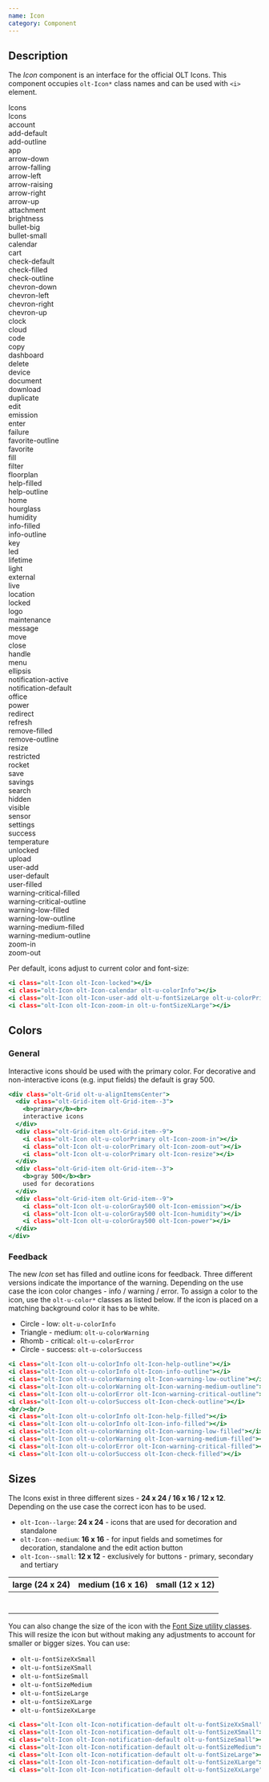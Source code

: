 ```yaml
---
name: Icon
category: Component
---
```


## Description

The *Icon* component is an interface for the official OLT Icons. This
component occupies `olt-Icon*` class names and can be used with `<i>` element.

<div class="olt-DataCards olt-DataCards--useFlexLayout olt-u-marginBottom3">
  <div class="olt-DataCards-frame">
    <div class="olt-DataCards-head">
      <div class="olt-DataCards-headItem olt-DataCards--tableCellWidth90">
        Icons
      </div>
    </div>
  </div>
  <div class="olt-DataCards-body">
    <!-- Account -->
    <div class="olt-DataCards-card">
      <div class="olt-DataCards-cardItem olt-DataCards--tableCellWidth90">
        <div class="olt-DataCards-title">Icons</div>
        <div class="olt-DataCards-content">
          <div class="demo-icon">
            <i class="olt-Icon olt-Icon-account" title="account"></i>
            <span>account</span>
          </div>
          <div class="demo-icon">
            <i class="olt-Icon olt-Icon-add-default" title="add-default"></i>
            <span>add-default</span>
          </div>
          <div class="demo-icon">
            <i class="olt-Icon olt-Icon-add-outline" title="add-outline"></i>
            <span>add-outline</span>
          </div>
          <div class="demo-icon">
            <i class="olt-Icon olt-Icon-app" title="app"></i>
            <span>app</span>
          </div>
          <div class="demo-icon">
            <i class="olt-Icon olt-Icon-arrow-down" title="arrow-down"></i>
            <span>arrow-down</span>
          </div>
          <div class="demo-icon">
            <i class="olt-Icon olt-Icon-arrow-falling" title="arrow-falling"></i>
            <span>arrow-falling</span>
          </div>
          <div class="demo-icon">
            <i class="olt-Icon olt-Icon-arrow-left" title="arrow-left"></i>
            <span>arrow-left</span>
          </div>
          <div class="demo-icon">
            <i class="olt-Icon olt-Icon-arrow-raising" title="arrow-raising"></i>
            <span>arrow-raising</span>
          </div>
          <div class="demo-icon">
            <i class="olt-Icon olt-Icon-arrow-right" title="arrow-right"></i>
            <span>arrow-right</span>
          </div>
          <div class="demo-icon">
            <i class="olt-Icon olt-Icon-arrow-up" title="arrow-up"></i>
            <span>arrow-up</span>
          </div>
          <div class="demo-icon">
            <i class="olt-Icon olt-Icon-attachment" title="attachment"></i>
            <span>attachment</span>
          </div>
          <div class="demo-icon">
            <i class="olt-Icon olt-Icon-brightness" title="brightness"></i>
            <span>brightness</span>
          </div>
          <div class="demo-icon">
            <i class="olt-Icon olt-Icon-bullet-big" title="bullet-big"></i>
            <span>bullet-big</span>
          </div>
          <div class="demo-icon">
            <i class="olt-Icon olt-Icon-bullet-small" title="bullet-small"></i>
            <span>bullet-small</span>
          </div>
          <div class="demo-icon">
            <i class="olt-Icon olt-Icon-calendar" title="calendar"></i>
            <span>calendar</span>
          </div>
          <div class="demo-icon">
            <i class="olt-Icon olt-Icon-cart" title="cart"></i>
            <span>cart</span>
          </div>
          <div class="demo-icon">
            <i class="olt-Icon olt-Icon-check-default" title="check-default"></i>
            <span>check-default</span>
          </div>
          <div class="demo-icon">
            <i class="olt-Icon olt-Icon-check-filled" title="check-filled"></i>
            <span>check-filled</span>
          </div>
          <div class="demo-icon">
            <i class="olt-Icon olt-Icon-check-outline" title="check-outline"></i>
            <span>check-outline</span>
          </div>
          <div class="demo-icon">
            <i class="olt-Icon olt-Icon-chevron-down" title="chevron-down"></i>
            <span>chevron-down</span>
          </div>
          <div class="demo-icon">
            <i class="olt-Icon olt-Icon-chevron-left" title="chevron-left"></i>
            <span>chevron-left</span>
          </div>
          <div class="demo-icon">
            <i class="olt-Icon olt-Icon-chevron-right" title="chevron-right"></i>
            <span>chevron-right</span>
          </div>
          <div class="demo-icon">
            <i class="olt-Icon olt-Icon-chevron-up" title="chevron-up"></i>
            <span>chevron-up</span>
          </div>
          <div class="demo-icon">
            <i class="olt-Icon olt-Icon-clock" title="clock"></i>
            <span>clock</span>
          </div>
          <div class="demo-icon">
            <i class="olt-Icon olt-Icon-cloud" title="cloud"></i>
            <span>cloud</span>
          </div>
          <div class="demo-icon">
            <i class="olt-Icon olt-Icon-code" title="code"></i>
            <span>code</span>
          </div>
          <div class="demo-icon">
            <i class="olt-Icon olt-Icon-copy" title="copy"></i>
            <span>copy</span>
          </div>
          <div class="demo-icon">
            <i class="olt-Icon olt-Icon-dashboard" title="dashboard"></i>
            <span>dashboard</span>
          </div>
          <div class="demo-icon">
            <i class="olt-Icon olt-Icon-delete" title="delete"></i>
            <span>delete</span>
          </div>
          <div class="demo-icon">
            <i class="olt-Icon olt-Icon-device" title="device"></i>
            <span>device</span>
          </div>
          <div class="demo-icon">
            <i class="olt-Icon olt-Icon-document" title="document"></i>
            <span>document</span>
          </div>
          <div class="demo-icon">
            <i class="olt-Icon olt-Icon-download" title="download"></i>
            <span>download</span>
          </div>
          <div class="demo-icon">
            <i class="olt-Icon olt-Icon-duplicate" title="duplicate"></i>
            <span>duplicate</span>
          </div>
          <div class="demo-icon">
            <i class="olt-Icon olt-Icon-edit" title="edit"></i>
            <span>edit</span>
          </div>
          <div class="demo-icon">
            <i class="olt-Icon olt-Icon-emission" title="emission"></i>
            <span>emission</span>
          </div>
          <div class="demo-icon">
            <i class="olt-Icon olt-Icon-enter" title="enter"></i>
            <span>enter</span>
          </div>
          <div class="demo-icon">
            <i class="olt-Icon olt-Icon-failure" title="failure"></i>
            <span>failure</span>
          </div>
          <div class="demo-icon">
            <i class="olt-Icon olt-Icon-favorite-outline" title="favorite-outline"></i>
            <span>favorite-outline</span>
          </div>
          <div class="demo-icon">
            <i class="olt-Icon olt-Icon-favorite-filled" title="favorite-filled"></i>
            <span>favorite</span>
          </div>
          <div class="demo-icon">
            <i class="olt-Icon olt-Icon-fill" title="fill"></i>
            <span>fill</span>
          </div>
          <div class="demo-icon">
            <i class="olt-Icon olt-Icon-filter" title="filter"></i>
            <span>filter</span>
          </div>
          <div class="demo-icon">
            <i class="olt-Icon olt-Icon-floorplan" title="floorplan"></i>
            <span>floorplan</span>
          </div>
          <div class="demo-icon">
            <i class="olt-Icon olt-Icon-help-filled" title="help-filled"></i>
            <span>help-filled</span>
          </div>
          <div class="demo-icon">
            <i class="olt-Icon olt-Icon-help-outline" title="help-outline"></i>
            <span>help-outline</span>
          </div>
          <div class="demo-icon">
            <i class="olt-Icon olt-Icon-home" title="home"></i>
            <span>home</span>
          </div>
          <div class="demo-icon">
            <i class="olt-Icon olt-Icon-hourglass" title="hourglass"></i>
            <span>hourglass</span>
          </div>
          <div class="demo-icon">
            <i class="olt-Icon olt-Icon-humidity" title="humidity"></i>
            <span>humidity</span>
          </div>
          <div class="demo-icon">
            <i class="olt-Icon olt-Icon-info-filled" title="info-filled"></i>
            <span>info-filled</span>
          </div>
          <div class="demo-icon">
            <i class="olt-Icon olt-Icon-info-outline" title="info-outline"></i>
            <span>info-outline</span>
          </div>
          <div class="demo-icon">
            <i class="olt-Icon olt-Icon-key" title="key"></i>
            <span>key</span>
          </div>
          <div class="demo-icon">
            <i class="olt-Icon olt-Icon-led" title="led"></i>
            <span>led</span>
          </div>
          <div class="demo-icon">
            <i class="olt-Icon olt-Icon-lifetime" title="lifetime"></i>
            <span>lifetime</span>
          </div>
          <div class="demo-icon">
            <i class="olt-Icon olt-Icon-light" title="light"></i>
            <span>light</span>
          </div>
          <div class="demo-icon">
            <i class="olt-Icon olt-Icon-external" title="external"></i>
            <span>external</span>
          </div>
          <div class="demo-icon">
            <i class="olt-Icon olt-Icon-live" title="live"></i>
            <span>live</span>
          </div>
          <div class="demo-icon">
            <i class="olt-Icon olt-Icon-location" title="location"></i>
            <span>location</span>
          </div>
          <div class="demo-icon">
            <i class="olt-Icon olt-Icon-locked" title="locked"></i>
            <span>locked</span>
          </div>
          <div class="demo-icon">
            <i class="olt-Icon olt-Icon-logo" title="logo"></i>
            <span>logo</span>
          </div>
          <div class="demo-icon">
            <i class="olt-Icon olt-Icon-maintenance" title="maintenance"></i>
            <span>maintenance</span>
          </div>
          <div class="demo-icon">
            <i class="olt-Icon olt-Icon-message" title="message"></i>
            <span>message</span>
          </div>
          <div class="demo-icon">
            <i class="olt-Icon olt-Icon-move" title="move"></i>
            <span>move</span>
          </div>
          <div class="demo-icon">
            <i class="olt-Icon olt-Icon-close" title="close"></i>
            <span>close</span>
          </div>
          <div class="demo-icon">
            <i class="olt-Icon olt-Icon-handle" title="handle"></i>
            <span>handle</span>
          </div>
          <div class="demo-icon">
            <i class="olt-Icon olt-Icon-menu" title="menu"></i>
            <span>menu</span>
          </div>
          <div class="demo-icon">
            <i class="olt-Icon olt-Icon-ellipsis" title="ellipsis"></i>
            <span>ellipsis</span>
          </div>
          <div class="demo-icon">
            <i class="olt-Icon olt-Icon-notification-active" title="notification-active"></i>
            <span>notification-active</span>
          </div>
          <div class="demo-icon">
            <i class="olt-Icon olt-Icon-notification-default" title="notification-default"></i>
            <span>notification-default</span>
          </div>
          <div class="demo-icon">
            <i class="olt-Icon olt-Icon-office" title="office"></i>
            <span>office</span>
          </div>
          <div class="demo-icon">
            <i class="olt-Icon olt-Icon-power" title="power"></i>
            <span>power</span>
          </div>
          <div class="demo-icon">
            <i class="olt-Icon olt-Icon-redirect" title="redirect"></i>
            <span>redirect</span>
          </div>
          <div class="demo-icon">
            <i class="olt-Icon olt-Icon-refresh" title="refresh"></i>
            <span>refresh</span>
          </div>
          <div class="demo-icon">
            <i class="olt-Icon olt-Icon-remove-filled" title="remove-filled"></i>
            <span>remove-filled</span>
          </div>
          <div class="demo-icon">
            <i class="olt-Icon olt-Icon-remove-outline" title="remove-outline"></i>
            <span>remove-outline</span>
          </div>
          <div class="demo-icon">
            <i class="olt-Icon olt-Icon-resize" title="resize"></i>
            <span>resize</span>
          </div>
          <div class="demo-icon">
            <i class="olt-Icon olt-Icon-restricted" title="restricted"></i>
            <span>restricted</span>
          </div>
          <div class="demo-icon">
            <i class="olt-Icon olt-Icon-rocket" title="rocket"></i>
            <span>rocket</span>
          </div>
          <div class="demo-icon">
            <i class="olt-Icon olt-Icon-save" title="save"></i>
            <span>save</span>
          </div>
          <div class="demo-icon">
            <i class="olt-Icon olt-Icon-savings" title="savings"></i>
            <span>savings</span>
          </div>
          <div class="demo-icon">
            <i class="olt-Icon olt-Icon-search" title="search"></i>
            <span>search</span>
          </div>
          <div class="demo-icon">
            <i class="olt-Icon olt-Icon-hidden" title="hidden"></i>
            <span>hidden</span>
          </div>
          <div class="demo-icon">
            <i class="olt-Icon olt-Icon-visible" title="visible"></i>
            <span>visible</span>
          </div>
          <div class="demo-icon">
            <i class="olt-Icon olt-Icon-sensor" title="sensor"></i>
            <span>sensor</span>
          </div>
          <div class="demo-icon">
            <i class="olt-Icon olt-Icon-settings" title="settings"></i>
            <span>settings</span>
          </div>
          <div class="demo-icon">
            <i class="olt-Icon olt-Icon-success" title="success"></i>
            <span>success</span>
          </div>
          <div class="demo-icon">
            <i class="olt-Icon olt-Icon-temperature" title="temperature"></i>
            <span>temperature</span>
          </div>
          <div class="demo-icon">
            <i class="olt-Icon olt-Icon-unlocked" title="unlocked"></i>
            <span>unlocked</span>
          </div>
          <div class="demo-icon">
            <i class="olt-Icon olt-Icon-upload" title="upload"></i>
            <span>upload</span>
          </div>
          <div class="demo-icon">
            <i class="olt-Icon olt-Icon-user-add" title="user-add"></i>
            <span>user-add</span>
          </div>
          <div class="demo-icon">
            <i class="olt-Icon olt-Icon-user-default" title="user-default"></i>
            <span>user-default</span>
          </div>
          <div class="demo-icon">
            <i class="olt-Icon olt-Icon-user-filled" title="user-filled"></i>
            <span>user-filled</span>
          </div>
          <div class="demo-icon">
            <i class="olt-Icon olt-Icon-warning-critical-filled" title="warning-critical-filled"></i>
            <span>warning-critical-filled</span>
          </div>
          <div class="demo-icon">
            <i class="olt-Icon olt-Icon-warning-critical-outline" title="warning-critical-outline"></i>
            <span>warning-critical-outline</span>
          </div>
          <div class="demo-icon">
            <i class="olt-Icon olt-Icon-warning-low-filled" title="warning-low-filled"></i>
            <span>warning-low-filled</span>
          </div>
          <div class="demo-icon">
            <i class="olt-Icon olt-Icon-warning-low-outline" title="warning-low-outline"></i>
            <span>warning-low-outline</span>
          </div>
          <div class="demo-icon">
            <i class="olt-Icon olt-Icon-warning-medium-filled" title="warning-medium-filled"></i>
            <span>warning-medium-filled</span>
          </div>
          <div class="demo-icon">
            <i class="olt-Icon olt-Icon-warning-medium-outline" title="warning-medium-outline"></i>
            <span>warning-medium-outline</span>
          </div>
          <div class="demo-icon">
            <i class="olt-Icon olt-Icon-zoom-in" title="zoom-in"></i>
            <span>zoom-in</span>
          </div>
          <div class="demo-icon">
            <i class="olt-Icon olt-Icon-zoom-out" title="zoom-out"></i>
            <span>zoom-out</span>
          </div>
        </div>
      </div>
    </div>
  </div>
</div>

Per default, icons adjust to current color and font-size:

```icons.html
<i class="olt-Icon olt-Icon-locked"></i>
<i class="olt-Icon olt-Icon-calendar olt-u-colorInfo"></i>
<i class="olt-Icon olt-Icon-user-add olt-u-fontSizeLarge olt-u-colorPrimary"></i>
<i class="olt-Icon olt-Icon-zoom-in olt-u-fontSizeXLarge"></i>
```

## Colors

### General

Interactive icons should be used with the primary color.
For decorative and non-interactive icons (e.g. input fields) the default is gray 500.

```colors-general.html
<div class="olt-Grid olt-u-alignItemsCenter">
  <div class="olt-Grid-item olt-Grid-item--3">
    <b>primary</b><br>
    interactive icons
  </div>
  <div class="olt-Grid-item olt-Grid-item--9">
    <i class="olt-Icon olt-u-colorPrimary olt-Icon-zoom-in"></i>
    <i class="olt-Icon olt-u-colorPrimary olt-Icon-zoom-out"></i>
    <i class="olt-Icon olt-u-colorPrimary olt-Icon-resize"></i>
  </div>
  <div class="olt-Grid-item olt-Grid-item--3">
    <b>gray 500</b><br>
    used for decorations
  </div>
  <div class="olt-Grid-item olt-Grid-item--9">
    <i class="olt-Icon olt-u-colorGray500 olt-Icon-emission"></i>
    <i class="olt-Icon olt-u-colorGray500 olt-Icon-humidity"></i>
    <i class="olt-Icon olt-u-colorGray500 olt-Icon-power"></i>
  </div>
</div>
```

### Feedback

The new *Icon* set has filled and outline icons for feedback.
Three different versions indicate the importance of the warning.
Depending on the use case the icon color changes - info / warning / error.
To assign a color to the icon, use the `olt-u-color*` classes as listed below.
If the icon is placed on a matching background color it has to be white.

* <span class="olt-u-colorInfo">Circle - low:</span> `olt-u-colorInfo`
* <span class="olt-u-colorWarning">Triangle - medium:</span> `olt-u-colorWarning`
* <span class="olt-u-colorError">Rhomb - critical:</span> `olt-u-colorError`
* <span class="olt-u-colorSuccess">Circle - success:</span> `olt-u-colorSuccess`

```colors-feedback.html
<i class="olt-Icon olt-u-colorInfo olt-Icon-help-outline"></i>
<i class="olt-Icon olt-u-colorInfo olt-Icon-info-outline"></i>
<i class="olt-Icon olt-u-colorWarning olt-Icon-warning-low-outline"></i>
<i class="olt-Icon olt-u-colorWarning olt-Icon-warning-medium-outline"></i>
<i class="olt-Icon olt-u-colorError olt-Icon-warning-critical-outline"></i>
<i class="olt-Icon olt-u-colorSuccess olt-Icon-check-outline"></i>
<br/><br/>
<i class="olt-Icon olt-u-colorInfo olt-Icon-help-filled"></i>
<i class="olt-Icon olt-u-colorInfo olt-Icon-info-filled"></i>
<i class="olt-Icon olt-u-colorWarning olt-Icon-warning-low-filled"></i>
<i class="olt-Icon olt-u-colorWarning olt-Icon-warning-medium-filled"></i>
<i class="olt-Icon olt-u-colorError olt-Icon-warning-critical-filled"></i>
<i class="olt-Icon olt-u-colorSuccess olt-Icon-check-filled"></i>
```

## Sizes

The Icons exist in three different sizes - **24 x 24 / 16 x 16 / 12 x 12**.
Depending on the use case the correct icon has to be used.

* `olt-Icon--large`: **24 x 24** - icons that are used for decoration and standalone
* `olt-Icon--medium`: **16 x 16** - for input fields and sometimes for decoration, standalone and the edit action button
* `olt-Icon--small`: **12 x 12** - exclusively for buttons - primary, secondary and tertiary

| large (24 x 24) | medium (16 x 16)| small (12 x 12) |
|-----------------|-----------------|-----------------|
|<i class="olt-Icon olt-Icon-notification-default olt-Icon--large"></i> |<i class="olt-Icon olt-Icon-notification-default olt-Icon--medium"></i> |<i class="olt-Icon olt-Icon-notification-default olt-Icon--small"></i>|
|<i class="olt-Icon olt-Icon-delete olt-Icon--large"></i> |<i class="olt-Icon olt-Icon-delete olt-Icon--medium"></i> |<i class="olt-Icon olt-Icon-delete olt-Icon--small"></i>|
|<i class="olt-Icon olt-Icon-edit olt-Icon--large"></i> |<i class="olt-Icon olt-Icon-edit olt-Icon--medium"></i> |<i class="olt-Icon olt-Icon-edit olt-Icon--small"></i>|
|<i class="olt-Icon olt-Icon-save olt-Icon--large"></i> |<i class="olt-Icon olt-Icon-save olt-Icon--medium"></i> |<i class="olt-Icon olt-Icon-save olt-Icon--small"></i>|
|<i class="olt-Icon olt-Icon-calendar olt-Icon--large"></i> |<i class="olt-Icon olt-Icon-calendar olt-Icon--medium"></i> |<i class="olt-Icon olt-Icon-calendar olt-Icon--small"></i>|
|<i class="olt-Icon olt-Icon-device olt-Icon--large"></i> |<i class="olt-Icon olt-Icon-device olt-Icon--medium"></i> |<i class="olt-Icon olt-Icon-device olt-Icon--small"></i>|
|<i class="olt-Icon olt-Icon-success olt-Icon--large"></i> |<i class="olt-Icon olt-Icon-success olt-Icon--medium"></i> |<i class="olt-Icon olt-Icon-success olt-Icon--small"></i>|

You can also change the size of the icon with the [Font Size utility classes](/#font-size).
This will resize the icon but without making any adjustments to account
for smaller or bigger sizes. You can use:

- `olt-u-fontSizeXxSmall`
- `olt-u-fontSizeXSmall`
- `olt-u-fontSizeSmall`
- `olt-u-fontSizeMedium`
- `olt-u-fontSizeLarge`
- `olt-u-fontSizeXLarge`
- `olt-u-fontSizeXxLarge`

```font-size.html
<i class="olt-Icon olt-Icon-notification-default olt-u-fontSizeXxSmall"></i>
<i class="olt-Icon olt-Icon-notification-default olt-u-fontSizeXSmall"></i>
<i class="olt-Icon olt-Icon-notification-default olt-u-fontSizeSmall"></i>
<i class="olt-Icon olt-Icon-notification-default olt-u-fontSizeMedium"></i>
<i class="olt-Icon olt-Icon-notification-default olt-u-fontSizeLarge"></i>
<i class="olt-Icon olt-Icon-notification-default olt-u-fontSizeXLarge"></i>
<i class="olt-Icon olt-Icon-notification-default olt-u-fontSizeXxLarge"></i>
```
